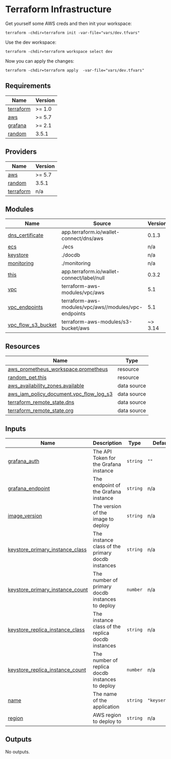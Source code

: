 # Terraform Infrastructure

Get yourself some AWS creds and then init your workspace:

`terraform -chdir=terraform init -var-file="vars/dev.tfvars"`

Use the dev workspace:

`terraform -chdir=terraform workspace select dev`

Now you can apply the changes:

`terraform -chdir=terraform apply  -var-file="vars/dev.tfvars"`

<!-- BEGINNING OF PRE-COMMIT-TERRAFORM DOCS HOOK -->
## Requirements

| Name | Version |
|------|---------|
| <a name="requirement_terraform"></a> [terraform](#requirement\_terraform) | >= 1.0 |
| <a name="requirement_aws"></a> [aws](#requirement\_aws) | >= 5.7 |
| <a name="requirement_grafana"></a> [grafana](#requirement\_grafana) | >= 2.1 |
| <a name="requirement_random"></a> [random](#requirement\_random) | 3.5.1 |

## Providers

| Name | Version |
|------|---------|
| <a name="provider_aws"></a> [aws](#provider\_aws) | >= 5.7 |
| <a name="provider_random"></a> [random](#provider\_random) | 3.5.1 |
| <a name="provider_terraform"></a> [terraform](#provider\_terraform) | n/a |

## Modules

| Name | Source | Version |
|------|--------|---------|
| <a name="module_dns_certificate"></a> [dns\_certificate](#module\_dns\_certificate) | app.terraform.io/wallet-connect/dns/aws | 0.1.3 |
| <a name="module_ecs"></a> [ecs](#module\_ecs) | ./ecs | n/a |
| <a name="module_keystore"></a> [keystore](#module\_keystore) | ./docdb | n/a |
| <a name="module_monitoring"></a> [monitoring](#module\_monitoring) | ./monitoring | n/a |
| <a name="module_this"></a> [this](#module\_this) | app.terraform.io/wallet-connect/label/null | 0.3.2 |
| <a name="module_vpc"></a> [vpc](#module\_vpc) | terraform-aws-modules/vpc/aws | 5.1 |
| <a name="module_vpc_endpoints"></a> [vpc\_endpoints](#module\_vpc\_endpoints) | terraform-aws-modules/vpc/aws//modules/vpc-endpoints | 5.1 |
| <a name="module_vpc_flow_s3_bucket"></a> [vpc\_flow\_s3\_bucket](#module\_vpc\_flow\_s3\_bucket) | terraform-aws-modules/s3-bucket/aws | ~> 3.14 |

## Resources

| Name | Type |
|------|------|
| [aws_prometheus_workspace.prometheus](https://registry.terraform.io/providers/hashicorp/aws/latest/docs/resources/prometheus_workspace) | resource |
| [random_pet.this](https://registry.terraform.io/providers/hashicorp/random/3.5.1/docs/resources/pet) | resource |
| [aws_availability_zones.available](https://registry.terraform.io/providers/hashicorp/aws/latest/docs/data-sources/availability_zones) | data source |
| [aws_iam_policy_document.vpc_flow_log_s3](https://registry.terraform.io/providers/hashicorp/aws/latest/docs/data-sources/iam_policy_document) | data source |
| [terraform_remote_state.dns](https://registry.terraform.io/providers/hashicorp/terraform/latest/docs/data-sources/remote_state) | data source |
| [terraform_remote_state.org](https://registry.terraform.io/providers/hashicorp/terraform/latest/docs/data-sources/remote_state) | data source |

## Inputs

| Name | Description | Type | Default | Required |
|------|-------------|------|---------|:--------:|
| <a name="input_grafana_auth"></a> [grafana\_auth](#input\_grafana\_auth) | The API Token for the Grafana instance | `string` | `""` | no |
| <a name="input_grafana_endpoint"></a> [grafana\_endpoint](#input\_grafana\_endpoint) | The endpoint of the Grafana instance | `string` | n/a | yes |
| <a name="input_image_version"></a> [image\_version](#input\_image\_version) | The version of the image to deploy | `string` | n/a | yes |
| <a name="input_keystore_primary_instance_class"></a> [keystore\_primary\_instance\_class](#input\_keystore\_primary\_instance\_class) | The instance class of the primary docdb instances | `string` | n/a | yes |
| <a name="input_keystore_primary_instance_count"></a> [keystore\_primary\_instance\_count](#input\_keystore\_primary\_instance\_count) | The number of primary docdb instances to deploy | `number` | n/a | yes |
| <a name="input_keystore_replica_instance_class"></a> [keystore\_replica\_instance\_class](#input\_keystore\_replica\_instance\_class) | The instance class of the replica docdb instances | `string` | n/a | yes |
| <a name="input_keystore_replica_instance_count"></a> [keystore\_replica\_instance\_count](#input\_keystore\_replica\_instance\_count) | The number of replica docdb instances to deploy | `number` | n/a | yes |
| <a name="input_name"></a> [name](#input\_name) | The name of the application | `string` | `"keyserver"` | no |
| <a name="input_region"></a> [region](#input\_region) | AWS region to deploy to | `string` | n/a | yes |

## Outputs

No outputs.
<!-- END OF PRE-COMMIT-TERRAFORM DOCS HOOK -->
